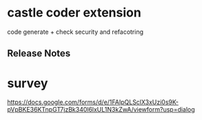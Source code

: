 # castle coder extension

code generate + check security and refacotring

## Release Notes


# survey

https://docs.google.com/forms/d/e/1FAIpQLSclX3xUzi0s9K-pVpBKE36KTnpGT7jzBk340l6lxUL1N3kZwA/viewform?usp=dialog

